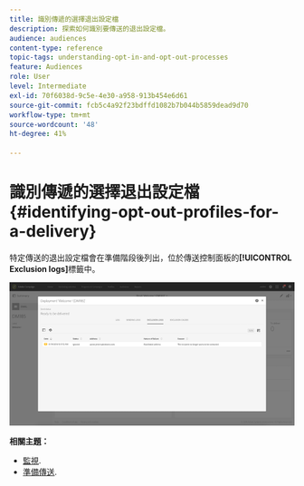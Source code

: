 ```yaml
---
title: 識別傳遞的選擇退出設定檔
description: 探索如何識別要傳送的退出設定檔。
audience: audiences
content-type: reference
topic-tags: understanding-opt-in-and-opt-out-processes
feature: Audiences
role: User
level: Intermediate
exl-id: 70f6038d-9c5e-4e30-a958-913b454e6d61
source-git-commit: fcb5c4a92f23bdffd1082b7b044b5859dead9d70
workflow-type: tm+mt
source-wordcount: '48'
ht-degree: 41%

---
```


# 識別傳遞的選擇退出設定檔{#identifying-opt-out-profiles-for-a-delivery}

特定傳送的退出設定檔會在準備階段後列出，位於傳送控制面板的&#x200B;**[!UICONTROL Exclusion logs]**&#x200B;標籤中。

![](assets/exclusion_blocklisting.png)

**相關主題：**

* [監視](../../sending/using/monitoring-a-delivery.md#exclusion-logs).
* [準備傳送](../../sending/using/preparing-the-send.md).
